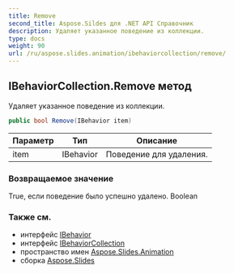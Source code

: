 ```yaml
---
title: Remove
second_title: Aspose.Sildes для .NET API Справочник
description: Удаляет указанное поведение из коллекции.
type: docs
weight: 90
url: /ru/aspose.slides.animation/ibehaviorcollection/remove/
---
```


## IBehaviorCollection.Remove метод

Удаляет указанное поведение из коллекции.

```csharp
public bool Remove(IBehavior item)
```

| Параметр | Тип | Описание |
| --- | --- | --- |
| item | IBehavior | Поведение для удаления. |

### Возвращаемое значение

True, если поведение было успешно удалено. Boolean

### Также см.

* интерфейс [IBehavior](../../ibehavior)
* интерфейс [IBehaviorCollection](../../ibehaviorcollection)
* пространство имен [Aspose.Slides.Animation](../../ibehaviorcollection)
* сборка [Aspose.Slides](../../../)

<!-- DO NOT EDIT: сгенерировано xmldocmd для Aspose.Slides.dll -->
